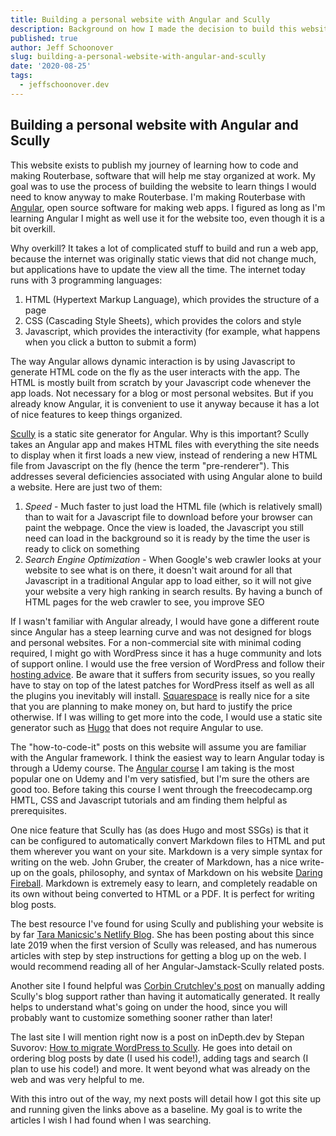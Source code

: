 ```yaml
---
title: Building a personal website with Angular and Scully
description: Background on how I made the decision to build this website with Angular and Scully given the many different tools available for making websites these days
published: true
author: Jeff Schoonover
slug: building-a-personal-website-with-angular-and-scully
date: '2020-08-25'
tags:
  - jeffschoonover.dev
---
```


## Building a personal website with Angular and Scully

This website exists to publish my journey of learning how to code and making Routerbase, software that will help me stay organized at work.  My goal was to use the process of building the website to learn things I would need to know anyway to make Routerbase.  I'm making Routerbase with [Angular](https://angular.io/), open source software for making web apps.  I figured as long as I'm learning Angular I might as well use it for the website too, even though it is a bit overkill.

Why overkill?  It takes a lot of complicated stuff to build and run a web app, because the internet was originally static views that did not change much, but applications have to update the view all the time.  The internet today runs with 3 programming languages:

1. HTML (Hypertext Markup Language), which provides the structure of a page
2. CSS (Cascading Style Sheets), which provides the colors and style
3. Javascript, which provides the interactivity (for example, what happens when you click a button to submit a form)

The way Angular allows dynamic interaction is by using Javascript to generate HTML code on the fly as the user interacts with the app.  The HTML is mostly built from scratch by your Javascript code whenever the app loads.  Not necessary for a blog or most personal websites.  But if you already know Angular, it is convenient to use it anyway because it has a lot of nice features to keep things organized.

[Scully](https://scully.io/) is a static site generator for Angular.  Why is this important?  Scully takes an Angular app and makes HTML files with everything the site needs to display when it first loads a new view, instead of rendering a new HTML file from Javascript on the fly (hence the term "pre-renderer").  This addresses several deficiencies associated with using Angular alone to build a website.  Here are just two of them:

1. *Speed* - Much faster to just load the HTML file (which is relatively small) than to wait for a Javascript file to download before your browser can paint the webpage.  Once the view is loaded, the Javascript you still need can load in the background so it is ready by the time the user is ready to click on something
2. *Search Engine Optimization* - When Google's web crawler looks at your website to see what is on there, it doesn't wait around for all that Javascript in a traditional Angular app to load either, so it will not give your website a very high ranking in search results.  By having a bunch of HTML pages for the web crawler to see, you improve SEO

If I wasn't familiar with Angular already, I would have gone a different route since Angular has a steep learning curve and was not designed for blogs and personal websites.  For a non-commercial site with minimal coding required, I might go with WordPress since it has a huge community and lots of support online.  I would use the free version of WordPress and follow their [hosting advice](https://wordpress.org/hosting/).  Be aware that it suffers from security issues, so you really have to stay on top of the latest patches for WordPress itself as well as all the plugins you inevitably will install.  [Squarespace](https://www.squarespace.com/) is really nice for a site that you are planning to make money on, but hard to justify the price otherwise.  If I was willing to get more into the code, I would use a static site generator such as [Hugo](https://gohugo.io/) that does not require Angular to use.

The "how-to-code-it" posts on this website will assume you are familiar with the Angular framework.  I think the easiest way to learn Angular today is through a Udemy course.  The [Angular course](https://www.udemy.com/course/the-complete-guide-to-angular-2/) I am taking is the most popular one on Udemy and I'm very satisfied, but I'm sure the others are good too.  Before taking this course I went through the freecodecamp.org HMTL, CSS and Javascript tutorials and am finding them helpful as prerequisites.

One nice feature that Scully has (as does Hugo and most SSGs) is that it can be configured to automatically convert Markdown files to HTML and put them wherever you want on your site.  Markdown is a very simple syntax for writing on the web.  John Gruber, the creater of Markdown, has a nice write-up on the goals, philosophy, and syntax of Markdown on his website [Daring Fireball](https://daringfireball.net/projects/markdown).  Markdown is extremely easy to learn, and completely readable on its own without being converted to HTML or a PDF.  It is perfect for writing blog posts.

The best resource I've found for using Scully and publishing your website is by far [Tara Manicsic's Netlify Blog](https://www.netlify.com/authors/tara-z.-manicsic/).  She has been posting about this since late 2019 when the first version of Scully was released, and has numerous articles with step by step instructions for getting a blog up on the web.  I would recommend reading all of her Angular-Jamstack-Scully related posts.

Another site I found helpful was [Corbin Crutchley's post](https://unicorn-utterances.com/posts/making-an-angular-blog-with-scully/) on manually adding Scully's blog support rather than having it automatically generated.  It really helps to understand what's going on under the hood, since you will probably want to customize something sooner rather than later!

The last site I will mention right now is a post on inDepth.dev by Stepan Suvorov: [How to migrate WordPress to Scully](https://indepth.dev/how-to-migrate-wordpress-to-scully/).  He goes into detail on ordering blog posts by date (I used his code!), adding tags and search (I plan to use his code!) and more.  It went beyond what was already on the web and was very helpful to me.

With this intro out of the way, my next posts will detail how I got this site up and running given the links above as a baseline.  My goal is to write the articles I wish I had found when I was searching.
